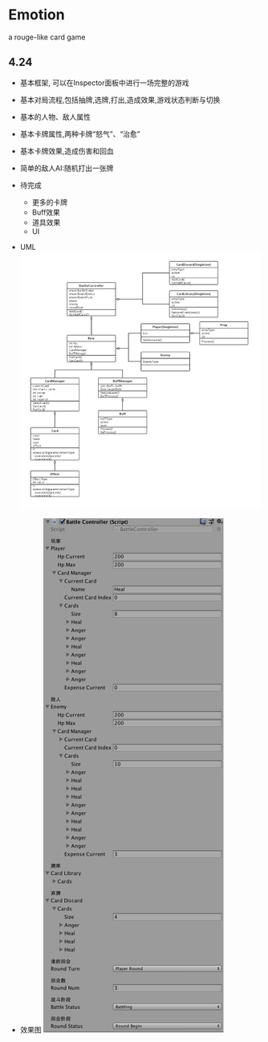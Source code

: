 # Emotion
a rouge-like card game


## 4.24
 - 基本框架, 可以在Inspector面板中进行一场完整的游戏
 - 基本对局流程,包括抽牌,选牌,打出,造成效果,游戏状态判断与切换
 - 基本的人物、敌人属性
 - 基本卡牌属性,两种卡牌“怒气”、“治愈”
 - 基本卡牌效果,造成伤害和回血
 - 简单的敌人AI:随机打出一张牌
 - 待完成
 	- 更多的卡牌
 	- Buff效果
 	- 道具效果
 	- UI 
 - UML
  ![](https://raw.githubusercontent.com/Nagisa3113/Emotion/master/Emotion.jpg)
 	
 - 效果图
 ![](https://raw.githubusercontent.com/Nagisa3113/Emotion/master/inspector.png) 
